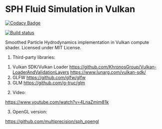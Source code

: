 # SPH Fluid Simulation in Vulkan

[![Codacy Badge](https://api.codacy.com/project/badge/Grade/6c0de0de6d684ce3b98d5a9fc60344b6)](https://www.codacy.com/app/multiprecision/sph_vulkan?utm_source=github.com&amp;utm_medium=referral&amp;utm_content=multiprecision/sph_vulkan&amp;utm_campaign=Badge_Grade)

[![Build status](https://ci.appveyor.com/api/projects/status/o0d9jq2wmuoydy36?svg=true)](https://ci.appveyor.com/project/multiprecision/sph-vulkan)

Smoothed Particle Hydrodynamics implementation in Vulkan compute shader.
Licensed under MIT License.

1) Third-party libraries:

1. Vulkan SDK/Vulkan Loader https://github.com/KhronosGroup/Vulkan-LoaderAndValidationLayers https://www.lunarg.com/vulkan-sdk/ 
2. GLFW https://github.com/glfw/glfw
3. GLM https://github.com/g-truc/glm

2) Video:

https://www.youtube.com/watch?v=4LnaZmim81k

3) OpenGL version:

https://github.com/multiprecision/sph_opengl

